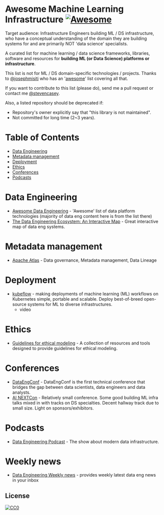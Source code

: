 # Awesome Machine Learning **Infrastructure** [![Awesome](https://cdn.rawgit.com/sindresorhus/awesome/d7305f38d29fed78fa85652e3a63e154dd8e8829/media/badge.svg)](https://github.com/sindresorhus/awesome)

Target audience: Infrastructure Engineers building ML / DS infrastructure, who have a conceptual understanding of the domain they are building systems for and are primarily NOT 'data science' specialists. 

A curated list for machine learning / data science frameworks, libraries, software and resources for **building ML (or Data Science) platforms or infrastructure**. 

This list is not for ML / DS domain-specific technologies / projects. Thanks to [@josephmisiti](https://github.com/josephmisiti) who has an '[awesome](https://github.com/josephmisiti/awesome-machine-learning)' list covering all that.

If you want to contribute to this list (please do), send me a pull request or contact me [@stevencasey](https://twitter.com/stevencasey).

Also, a listed repository should be deprecated if:
* Repository's owner explicitly say that "this library is not maintained".
* Not committed for long time (2~3 years).

# Table of Contents

<!-- MarkdownTOC depth=4 -->
- [Data Engineering](#data-engineering)
- [Metadata management](#metadata-management)
- [Deployment](#deployment)
- [Ethics](#ethics)
- [Conferences](#conferences)
- [Podcasts](#podcasts)

# Data Engineering

* [Awesome Data Engineering](https://github.com/igorbarinov/awesome-data-engineering) - 'Awesome' list of data platform technologies (majority of data eng content here is from the list there)
* [The Data Engineering Ecosystem: An Interactive Map](http://xyz.insightdataengineering.com/blog/pipeline_map.html) - Great interactive map of data eng systems.

# Metadata management
* [Apache Atlas](https://atlas.apache.org/) - Data governance, Metadata management, Data Lineage

# Deployment

* [kubeflow](https://github.com/kubeflow/kubeflow) - making deployments of machine learning (ML) workflows on Kubernetes simple, portable and scalable. Deploy best-of-breed open-source systems for ML to diverse infrastructures.
  * video
  
# Ethics

* [Guidelines for ethical modeling](https://github.com/dynamicwebpaige/DISC-unconf) - A collection of resources and tools designed to provide guidelines for ethical modeling.

# Conferences
* [DataEngConf](https://www.dataengconf.com/about) - DataEngConf is the first technical conference that bridges the gap between data scientists, data engineers and data analysts.
* [AI NEXTCon](http://aisv18.xnextcon.com/) - Relatively small conference. Some good building ML infra talks mixed in with tracks on DS specialties. Decent hallway track due to small size. Light on sponsors/exhibitors.

# Podcasts
* [Data Engineering Podcast](https://www.dataengineeringpodcast.com/) - The show about modern data infrastructure.

# Weekly news
* [Data Engineering Weekly news](https://www.dataengweekly.com/) - provides weekly latest data eng news in your inbox


## License
[![CC0](http://i.creativecommons.org/p/zero/1.0/88x31.png)](http://creativecommons.org/publicdomain/zero/1.0/)
